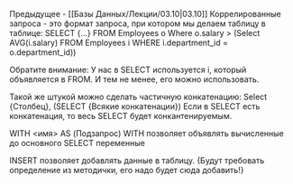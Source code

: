 Предыдущее - [[Базы Данных/Лекции/03.10|03.10]]
Коррелированные запроса - это формат запроса, при котором мы делаем таблицу в таблице:
SELECT {...}
FROM Employees o
Where o.salary > (Select AVG(i.salary) FROM Employees i WHERE i.department_id = o.department_id))

Обратите внимание: У нас в SELECT используется i, который объявляется в FROM. И тем не менее, его можно использовать.

Такой же штукой можно сделать частичную конкатенацию:
Select {Столбец}, (SELECT {Всякие конкатенации})
Если в SELECT есть конкатенация, то весь SELECT будет конкантенируемым.

WITH <имя> AS (Подзапрос)
WITH позволяет объявлять вычисленные до основного SELECT переменные

INSERT позволяет добавлять данные в таблицу.
{Будут требовать определение из методички, его надо будет сюда добавить!}

